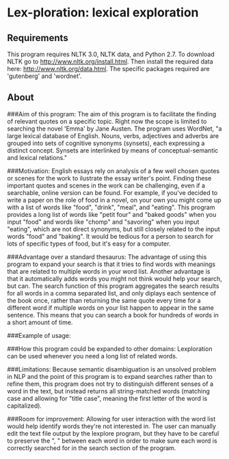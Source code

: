 # Lex-ploration: lexical exploration
## Requirements
This program requires NLTK 3.0, NLTK data, and Python 2.7.
To download NLTK go to http://www.nltk.org/install.html. Then install the required data here: http://www.nltk.org/data.html.
The specific packages required are 'gutenberg' and 'wordnet'.

## About
###Aim of this program:
The aim of this program is to facilitate the finding of relevant quotes on a specific topic.
Right now the scope is limited to searching the novel 'Emma' by Jane Austen.
The program uses WordNet, "a large lexical database of English. Nouns, verbs, adjectives and adverbs are grouped into sets of cognitive synonyms (synsets), each expressing a distinct concept. Synsets are interlinked by means of conceptual-semantic and lexical relations."

###Motivation:
English essays rely on analysis of a few well chosen quotes or scenes for the work to ilustrate the essay writer's point.
Finding these important quotes and scenes in the work can be challenging, even if a searchable, online version can be found.
For example, if you've decided to write a paper on the role of food in a novel, on your own you might come up with a list of words like "food", "drink", "meal", and "eating". This program provides a long list of words like "petit four" and "baked goods" when you input "food" and words like "chomp" and "savoring" when you input "eating", which are not direct synonyms, but still closely related to the input words "food" and "baking". It would be tedious for a person to search for lots of specific types of food, but it's easy for a computer.

###Advantage over a standard thesaurus:
The advantage of using this program to expand your search is that it tries to find words with meanings that are related to multiple words in your word list. Another advantage is that it automatically adds words you might not think would help your search, but can.
The search function of this program aggregates the search results for all words in a comma separated list, and only diplays each sentence of the book once, rather than returning the same quote every time for a different word if multiple words on your list happen to appear in the same sentence.
This means that you can search a book for hundreds of words in a short amount of time.

###Example of usage:

###How this program could be expanded to other domains:
Lexploration can be used whenever you need a long list of related words.

###Limitations:
Because semantic disambiguation is an unsolved problem in NLP and the point of this program is to expand searches rather than to refine them, this program does not try to distinguish different senses of a word in the text, but instead returns all string-matched words (matching case and allowing for "title case", meaning the first letter of the word is capitalized).

###Room for improvement:
Allowing for user interaction with the word list would help identify words they're not interested in.
The user can manually edit the text file output by the lexplore program, but they have to be careful to preserve the ", " between each word in order to make sure each word is correctly searched for in the search section of the program.
